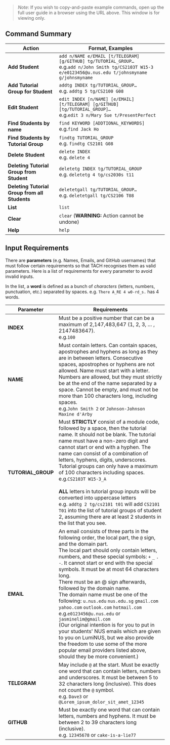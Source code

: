 >*Note*:
>If you wish to copy-and-paste example commands, open up the full user guide
in a browser using the URL above. This window is for viewing only.

## Command Summary

| Action                                        | Format, Examples                                                                                                                                               |
|-----------------------------------------------|----------------------------------------------------------------------------------------------------------------------------------------------------------------|
| **Add Student**                               | `add n/NAME e/EMAIL [t/TELEGRAM] [g/GITHUB] tg/TUTORIAL_GROUP…` <br> e.g.`add n/John Smith tg/CS2103T W15-3 e/e0123456@u.nus.edu t/johnsmyname g/johnsmyname` |
| **Add Tutorial Group for Student**            | `addtg INDEX tg/TUTORIAL_GROUP…` <br> e.g. `addtg 5 tg/CS2100 G08`                                                                                             |
| **Edit Student**                              | `edit INDEX [n/NAME] [e/EMAIL] [t/TELEGRAM] [g/GITHUB] [tg/TUTORIAL_GROUP]…` <br> e.g.`edit 3 n/Mary Sue t/PresentPerfect`                                    |
| **Find Students by name**                     | `find KEYWORD [ADDTIONAL_KEYWORDS]` <br> e.g.`find Jack Ho`                                                                                                   |
| **Find Students by Tutorial Group**           | `findtg TUTORIAL_GROUP` <br> e.g. `findtg CS2101 G08`                                                                                                          |
| **Delete Student**                            | `delete INDEX` <br> e.g. `delete 4`                                                                                                                            |
| **Deleting Tutorial Group from Student**      | `deletetg INDEX tg/TUTORIAL_GROUP` <br> e.g. `deletetg 4 tg/cs2030s t11`                                                                                       |
| **Deleting Tutorial Group from all Students** | `deletetgall tg/TUTORIAL_GROUP…` <br> e.g. `deletetgall tg/CS2106 T08`                                                                                         |
| **List**                                      | `list`                                                                                                                                                         |
| **Clear**                                     | `clear` (**WARNING:** Action cannot be undone)                                                                                                                                                    |
| **Help**                                      | `help`                                                                                                                                                         |


## Input Requirements

There are **parameters** (e.g. Names, Emails, and GitHub usernames) that must follow certain
requirements so that TACH recognises them as valid parameters. Here is a list of requirements for every parameter to avoid invalid inputs.

In the list, a **word** is defined as a bunch of *characters* (letters, numbers, punctuation, etc.) separated by spaces.
e.g. `There A_RE 4 w0-rd_s.` has 4 words.

| Parameter          | Requirements                                                                                                                                                                                                                                                                                                                                                                                                                                                                                                                                                                                                                                                                                                                                                                                                           |
|--------------------|------------------------------------------------------------------------------------------------------------------------------------------------------------------------------------------------------------------------------------------------------------------------------------------------------------------------------------------------------------------------------------------------------------------------------------------------------------------------------------------------------------------------------------------------------------------------------------------------------------------------------------------------------------------------------------------------------------------------------------------------------------------------------------------------------------------------|
| **INDEX**          | Must be a positive number that can be a maximum of 2,147,483,647 (1, 2, 3, … , 2147483647).<br> e.g.`100`                                                                                                                                                                                                                                                                                                                                                                                                                                                                                                                                                                                                                                                                                                            |
| **NAME**           | Must contain letters. Can contain spaces, apostrophes and hyphens as long as they are in between letters. Consecutive spaces, apostrophes or hyphens are not allowed. Name must start with a letter. Numbers are allowed, but they must strictly be at the end of the name separated by a space. Cannot be empty, and must not be more than 100 characters long, including spaces. <br>e.g.`John Smith 2` or `Johnson-Johnson Maxine d'Arby`                                                                                                                                                                                                                                                                                                                                                                         |
| **TUTORIAL_GROUP** | Must **STRICTLY** consist of a module code, followed by a space, then the tutorial name. It should not be blank. The tutorial name must have a non-zero digit and cannot start or end with a hyphen. The name can consist of a combination of letters, hyphens, digits, underscores. Tutorial groups can only have a maximum of 100 characters including spaces. <br>e.g.`CS2103T W15-3_A` <br><br>**ALL** letters in tutorial group inputs will be converted into uppercase letters <br>e.g. `addtg 2 tg/cs2101 t01` will add `CS2101 T01` into the list of tutorial groups of student 2, assuming there are at least 2 students in the list that you see.                                                                                                                                                          |
| **EMAIL**          | An email consists of three parts in the following order, the local part, the `@` sign, and the domain part. <br> The local part should only contain letters, numbers, and these special symbols: `+` `_` `.` `-`. It cannot start or end with the special symbols. It must be at most 64 characters long. <br> There must be an @ sign afterwards, followed by the domain name. <br>The domain name must be one of the following: `u.nus.edu` `nus.edu.sg` `gmail.com` `yahoo.com` `outlook.com` `hotmail.com` <br> e.g.`e0123456@u.nus.edu` or `jasminelim@gmail.com` <br> (Our original intention is for you to put in your students' NUS emails which are given to you on LumiNUS, but we also provide the freedom to use some of the more popular email providers listed above, should they be more convenient.) |
| **TELEGRAM**       | May include `@` at the start. Must be exactly one word that can contain letters, numbers and underscores. It must be between 5 to 32 characters long (inclusive). This does not count the `@` symbol. <br> e.g. `Dave3` or `@Lorem_ipsum_dolor_sit_amet_12345`                                                                                                                                                                                                                                                                                                                                                                                                                                                                                                                                                         |
| **GITHUB**         | Must be exactly one word that can contain letters, numbers and hyphens. It must be between 2 to 39 characters long (inclusive). <br> e.g. `12345678` or `cake-is-a-lie77`                                                                                                                                                                                                                                                                                                                                                                                                                                                                                                                                                                                                                                              |

